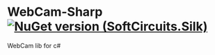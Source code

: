 # WebCam-Sharp [![NuGet version (SoftCircuits.Silk)](https://img.shields.io/nuget/v/PE-Sharp.svg?style=flat-square)](https://www.nuget.org/packages//WebCam-Sharp/)

WebCam lib for c#
